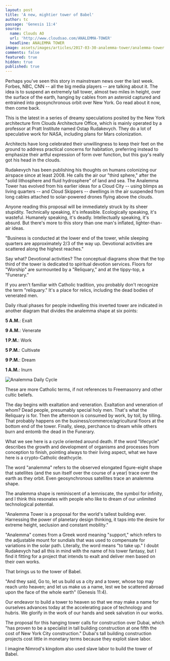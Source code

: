 ```yaml
---
layout: post
title: 'A new, mightier tower of Babel'
author: tc
passage: 'Genesis 11:4'
source:
  name: Clouds AO
  url: 'http://www.cloudsao.com/ANALEMMA-TOWER'
  headline: ANALEMMA TOWER
image: assets/images/articles/2017-03-30-analemma-tower/analemma-tower.jpg
comments: false
featured: true
hidden: true
published: true
---
```


Perhaps you've seen this story in mainstream news over the last week. Forbes, NBC, CNN -- all the big media players -- are talking about it. The idea is to suspend an extremely tall tower, almost two miles in height, over the surface of the earth, hanging by cables from an asteroid captured and entrained into geosynchronous orbit over New York. Go read about it now, then come back.

This is the latest in a series of dreamy speculations posited by the New York architecture firm Clouds Architecture Office, which is mainly operated by a professor at Pratt Institute named Ostap Rudakevych. They do a lot of speculative work for NASA, including plans for Mars colonization.

Architects have long celebrated their unwillingness to keep their feet on the ground to address practical concerns for habitation, preferring instead to emphasize their artful expression of form over function, but this guy's really got his head in the clouds.

Rudakevych has been publishing his thoughts on humans colonizing our airspace since at least 2008. He calls the air our "third sphere," after the "solid lithosphere and fluid hydrosphere" of land and sea. The Analemma Tower has evolved from his earlier ideas for a Cloud City -- using blimps as living quarters -- and Cloud Skippers -- dwellings in the air suspended from long cables attached to solar-powered drones flying above the clouds.

Anyone reading this proposal will be immediately struck by its sheer stupidity. Technically speaking, it's infeasible. Ecologically speaking, it's wasteful. Humanely speaking, it's deadly. Intellectually speaking, it's absurd. But there's more to this story than one man's inflated, lighter-than-air ideas.

"Business is conducted at the lower end of the tower, while sleeping quarters are approximately 2/3 of the way up. Devotional activities are scattered along the highest reaches."

Say what? Devotional activities?  The conceptual diagrams show that the top third of the tower is dedicated to spiritual devotion services. Floors for "Worship" are surmounted by a "Reliquary," and at the tippy-top, a "Funerary."

If you aren't familiar with Catholic tradition, you probably don't recognize the term "reliquary." It's a place for relics, including the dead bodies of venerated men.

Daily ritual phases for people indwelling this inverted tower are indicated in another diagram that divides the analemma shape at six points:

**5 A.M.**: Exalt

**9 A.M.**: Venerate

**1 P.M.**: Work

**5 P.M.**: Cultivate

**9 P.M.**: Dream

**1 A.M.**: Inurn

![Analemma Daily Cycle](https://lamp.news/assets/images/articles/2017-03-30-analemma-tower/analemma-cycle.jpg)

These are more Catholic terms, if not references to Freemasonry and other cultic beliefs.

The day begins with exaltation and veneration. Exaltation and veneration of whom? Dead people, presumably special holy men. That's what the Reliquary is for. Then the afternoon is consumed by work, by toil, by tilling. That probably happens on the business/commerce/agricultural floors at the bottom end of the tower. Finally, sleep, perchance to dream while others burn and entomb the dead in the Funerary.

What we see here is a cycle oriented around death. If the word "lifecycle" describes the growth and development of organisms and processes from conception to finish, pointing always to their living aspect, what we have here is a crypto-Catholic deathcycle.

The word "analemma" refers to the observed elongated figure-eight shape that satellites (and the sun itself over the course of a year) trace over the earth as they orbit. Even geosynchronous satellites trace an analemma shape.

The analemma shape is reminiscent of a lemniscate, the symbol for infinity, and I think this resonates with people who like to dream of our unlimited technological potential.

"Analemma Tower is a proposal for the world's tallest building ever. Harnessing the power of planetary design thinking, it taps into the desire for extreme height, seclusion and constant mobility."

"Analemma" comes from a Greek word meaning "support," which refers to the adjustable mount for sundials that was used to compensate for variations in the solar path. Literally, the word means "to take up." I doubt Rudakevych had all this in mind with the name of his tower fantasy, but I find it fitting for a project that intends to exalt and deliver men based on their own works.

That brings us to the tower of Babel.

"And they said, Go to, let us build us a city and a tower, whose top may reach unto heaven; and let us make us a name, lest we be scattered abroad upon the face of the whole earth" (Genesis 11:4).

Our endeavor to build a tower to heaven so that we may make a name for ourselves advances today at the accelerating pace of technology and hubris. We glorify in the work of our hands and seek salvation in our works.

The proposal for this hanging tower calls for construction over Dubai, which "has proven to be a specialist in tall building construction at one fifth the cost of New York City construction." Dubai's tall building construction projects cost little in monetary terms because they exploit slave labor.

I imagine Nimrod's kingdom also used slave labor to build the tower of Babel.
